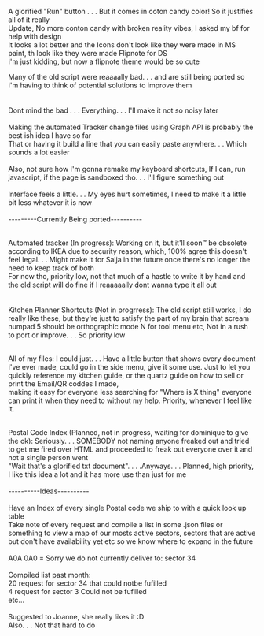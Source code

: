 A glorified "Run" button . . . But it comes in coton candy color! So it justifies all of it really<br />
Update, No more conton candy with broken reality vibes, I asked my bf for help with design<br />
It looks a lot better and the Icons don't look like they were made in MS paint, th look like they were made Flipnote for DS <br />
I'm just kidding, but now a flipnote theme would be so cute<br />

Many of the old script were reaaaally bad. . . and are still being ported so I'm having to think of potential solutions to improve them<br />
<br />
<br />
Dont mind the bad . . . Everything. . . I'll make it not so noisy later
<br />
<br />
Making the automated Tracker change files using Graph API is probably the best ish idea I have so far<br />
That or having it build a line that you can easily paste anywhere. . . Which sounds a lot easier
<br />
<br />
Also, not sure how I'm gonna remake my keyboard shortcuts, If I can, run javascript, if the page is sandboxed tho. . . I'll figure something out
<br />
<br />
Interface feels a little. . . My eyes hurt sometimes, I need to make it a little bit less whatever it is now
<br />
<br />
---------Currently Being ported----------<br /><br />

Automated tracker (In progress): Working on it, but it'll soon™️ be obsolete according to IKEA due to security reason, which, 100% agree this doesn't feel legal. . . Might make it for Salja in the future once there's no longer the need to keep track of both <br>
For now tho, priority low, not that much of a hastle to write it by hand and the old script will do fine if I reaaaaally dont wanna type it all out <br>
 <br>
<br />
Kitchen Planner Shortcuts (Not in progrress): The old script still works, I do really like these, but they're just to satisfy the part of my brain that scream numpad 5 should be orthographic mode N for tool menu etc, Not in a rush to port or improve. . . So priority low <br>
<br />

All of my files: I could just. . . Have a little button that shows every document I've ever made, could go in the side menu, give it some use. Just to let you quickly reference my kitchen guide, or the quartz guide on how to sell or print the Email/QR coddes I made,  <br> making it easy for everyone less searching for "Where is X thing" everyone can print it when they need to without my help. Priority, whenever I feel like it. <br /><br />

Postal Code Index (Planned, not in progress, waiting for dominique to give the ok): Seriously. . . SOMEBODY not naming anyone freaked out and tried to get me fired over HTML and proceeded to freak out everyone over it and not a single person went<br /> "Wait that's a glorified txt document". . . .Anyways. . . Planned, high priority, I like this idea a lot and it has more use than just for me<br />
<br />
----------Ideas----------
<br />
<br />
Have an Index of every single Postal code we ship to with a quick look up table<br />
Take note of every request and compile a list in some .json files or something to view a map of our mosts active sectors, sectors that are active but don't have availability yet etc so we know where to expand in the future<br />
<br />
A0A 0A0 = Sorry we do not currently deliver to: sector 34<br />
<br />
Compiled list past month:<br />
20 request for sector 34 that could notbe fufilled<br />
4 request for sector 3 Could not be fufilled<br />
etc... <br />
<br />
Suggested to Joanne, she really likes it :D<br />
Also. . . Not that hard to do<br />


 
 
